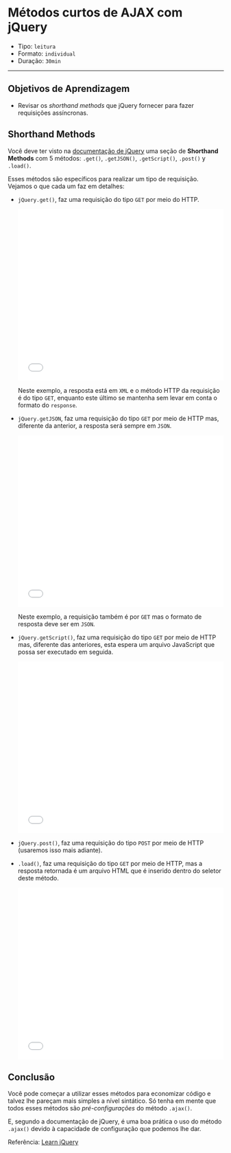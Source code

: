 # Métodos curtos de AJAX com jQuery

- Tipo: `leitura`
- Formato: `individual`
- Duração: `30min`

***

## Objetivos de Aprendizagem

- Revisar os _shorthand methods_ que jQuery fornecer para fazer requisições assíncronas.

## Shorthand Methods

Você deve ter visto na [documentação de jQuery](http://api.jquery.com/category/ajax/shorthand-methods/) uma seção de **Shorthand Methods** com 5 métodos: `.get()`, `.getJSON()`, `.getScript()`, `.post()` y `.load()`.

Esses métodos são específicos para realizar um tipo de requisição. Vejamos o que cada um faz em detalhes:

- `jQuery.get()`, faz uma requisição do tipo `GET` por meio do HTTP.

  <iframe height='400' scrolling='no' title='$.get - jQuery' src='//codepen.io/ivandevp/embed/oEZzqy/?height=265&theme-id=0&default-tab=js,result&embed-version=2' frameborder='no' allowtransparency='true' allowfullscreen='true' style='width: 100%;'>See the Pen <a href='https://codepen.io/ivandevp/pen/oEZzqy/'>$.get - jQuery</a> by Ivan (<a href='https://codepen.io/ivandevp'>@ivandevp</a>) on <a href='https://codepen.io'>CodePen</a>.
  </iframe>

  Neste exemplo, a resposta está em `XML` e o método HTTP da requisição é do tipo `GET`, enquanto este último se mantenha sem levar em conta o formato do `response`.

- `jQuery.getJSON`, faz uma requisição do tipo `GET` por meio de HTTP mas, diferente da anterior, a resposta será sempre em `JSON`.

  <iframe height='400' scrolling='no' title='jQuery.getJSON() Example' src='//codepen.io/adrianparr/embed/buFho/?height=265&theme-id=0&default-tab=js,result&embed-version=2' frameborder='no' allowtransparency='true' allowfullscreen='true' style='width: 100%;'>See the Pen <a href='https://codepen.io/adrianparr/pen/buFho/'>jQuery.getJSON() Example</a> by Adrian Parr (<a href='https://codepen.io/adrianparr'>@adrianparr</a>) on <a href='https://codepen.io'>CodePen</a>.
  </iframe>

  Neste exemplo, a requisição também é por `GET` mas o formato de resposta deve ser em `JSON`.

- `jQuery.getScript()`, faz uma requisição do tipo `GET` por meio de HTTP mas, diferente das anteriores, esta espera um arquivo JavaScript que possa ser executado em seguida.

  <iframe height='400' scrolling='no' title='$.getScript Example' src='//codepen.io/ivandevp/embed/jZBVMm/?height=265&theme-id=0&default-tab=js,result&embed-version=2' frameborder='no' allowtransparency='true' allowfullscreen='true' style='width: 100%;'>See the Pen <a href='https://codepen.io/ivandevp/pen/jZBVMm/'>$.getScript Example</a> by Ivan (<a href='https://codepen.io/ivandevp'>@ivandevp</a>) on <a href='https://codepen.io'>CodePen</a>.
  </iframe>

- `jQuery.post()`, faz uma requisição do tipo `POST` por meio de HTTP (usaremos isso mais adiante).

- `.load()`, faz uma requisição do tipo `GET` por meio de HTTP, mas a resposta retornada é um arquivo HTML que é inserido dentro do seletor deste método.

  <iframe height='400' scrolling='no' title='jQuery Ajax example with load()' src='//codepen.io/SitePoint/embed/CwesD/?height=265&theme-id=0&default-tab=js,result&embed-version=2' frameborder='no' allowtransparency='true' allowfullscreen='true' style='width: 100%;'>See the Pen <a href='https://codepen.io/SitePoint/pen/CwesD/'>jQuery Ajax example with load()</a> by SitePoint (<a href='https://codepen.io/SitePoint'>@SitePoint</a>) on <a href='https://codepen.io'>CodePen</a>.
  </iframe>

## Conclusão

Você pode começar a utilizar esses métodos para economizar código e talvez lhe pareçam mais simples a nível sintático. Só tenha em mente que todos esses métodos são _pré-configurações_ do método `.ajax()`.

E, segundo a documentação de jQuery, é uma boa prática o uso do método `.ajax()` devido à capacidade de configuração que podemos lhe dar.

Referência: [Learn jQuery](https://learn.jquery.com/ajax/jquery-ajax-methods/)
